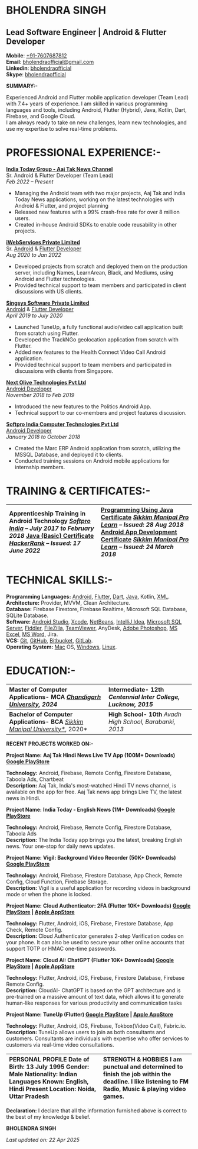 <!---
bholendraofficial/bholendraofficial is a ✨ special ✨ repository because its `README.md` (this file) appears on your GitHub profile.
You can click the Preview link to take a look at your changes.
--->

# **BHOLENDRA SINGH**

## **Lead Software Engineer | Android & Flutter Developer**

**Mobile**: [\+91-7607687812](https://wa.me/917607687812)  
**Email**: [bholendraofficial@gmail.com](mailto:bholendraofficial@gmail.com)  
**Linkedin**: [bholendraofficial](https://www.linkedin.com/in/bholendraofficial/)  
**Skype**: [bholendraofficial](mailto:bholendraofficial@hotmail.com)

**SUMMARY:-**

Experienced Android and Flutter mobile application developer (Team Lead) with 7.4+ years of experience. I am skilled in various programming languages and tools, including Android, Flutter (Hybrid), Java, Kotlin, Dart, Firebase, and Google Cloud.  
I am always ready to take on new challenges, learn new technologies, and use my expertise to solve real-time problems.

# 

# **PROFESSIONAL EXPERIENCE:-**

[**India Today Group \- Aaj Tak News Channel**](https://www.indiatodaygroup.com/)  
Sr. Android & Flutter Developer (Team Lead)  
*Feb 2022 – Present* 

- Managing the Android team with two major projects, Aaj Tak and India Today News applications, working on the latest technologies with Android & Flutter, and project planning  
- Released new features with a 99% crash-free rate for over 8 million users.  
- Created in-house Android SDKs to enable code reusability in other projects.

 **[iWebServices Private Limited](https://www.i-webservices.com/)**  
Sr.  [Android](https://developer.android.com) & [Flutter Developer](https://flutter.dev)  
*Aug 2020 to Jan 2022*

- Developed projects from scratch and deployed them on the production server, including Names, LearnArean, Black, and Mediums, using Android and Flutter technologies.  
- Provided technical support to team members and participated in client discussions with US clients.

[**Singsys Software Private Limited**](https://www.singsys.com/)  
[Android](https://developer.android.com) & [Flutter Developer](https://flutter.dev)  
*April 2019 to July 2020*

- Launched TuneUp, a fully functional audio/video call application built from scratch using Flutter.  
- Developed the TrackNGo geolocation application from scratch with Flutter.  
- Added new features to the Health Connect Video Call Android application.  
- Provided technical support to team members and participated in discussions with clients from Singapore.

[**Next Olive Technologies Pvt Ltd**](http://nextolive.com/)  
[Android Developer](https://developer.android.com)  
*November 2018 to Feb 2019*

- Introduced the new features to the Politics Android App.  
- Technical support to our co-members and project features discussion.

[**Softpro India Computer Technologies Pvt Ltd**](http://www.softproindia.org/)  
[Android Developer](https://developer.android.com)  
*January 2018 to October 2018*

- Created the Marc ERP Android application from scratch, utilizing the MSSQL Database, and deployed it to clients.  
- Conducted training sessions on Android mobile applications for internship members.


# **TRAINING & CERTIFICATES:-**

| Apprenticeship Training in Android Technology [*Softpro India*](http://www.softproindia.org/) *– July 2017 to February 2018*  [Java (Basic) Certificate](https://www.hackerrank.com/certificates/936c98cb4921)  [*HackerRank*](https://www.hackerrank.com/) *– Issued: 17 June 2022* | [Programming Using Java Certificate](https://edunxt.manipalprolearn.com/FileRepository/Certificate/MER73520_38997.pdf) [*Sikkim Manipal Pro Learn*](https://www.manipalprolearn.com/) *– Issued: 28 Aug 2018*  [Android App Development Certificate](https://edunxt.manipalprolearn.com/FileRepository/Certificate/PAR73520_38994.pdf) [*Sikkim Manipal Pro Learn*](https://www.manipalprolearn.com/) *– Issued:  24 March 2018* |
| :---- | :---- |

# **TECHNICAL SKILLS:-**

**Programming Languages:** [Android](https://developer.android.com/), [Flutter](https://flutter.dev/), [Dart](https://dart.dev/), [Java](https://www.java.com/), Kotlin, [XML](https://www.w3.org/XML/).  
**Architecture:** Provider, MVVM, Clean Architecture.  
**Database:** Firebase Firestore, Firebase Realtime, Microsoft SQL Database, SQLite Database.  
**Software:** [Android Studio](https://developer.android.com/studio), [Xcode](https://developer.apple.com/xcode/), [NetBeans](https://netbeans.org/), [IntelliJ Idea](https://www.jetbrains.com/idea/), [Microsoft SQL Server](https://aka.ms/ssmsfullsetup), [Fiddler](https://www.telerik.com/download/fiddler), [FileZilla](https://filezilla-project.org/download.php), [TeamViewer](https://www.teamviewer.com/), AnyDesk, [Adobe Photoshop](https://www.adobe.com/products/photoshop.html), [MS Excel](https://products.office.com/en-in/excel), [MS Word](https://products.office.com/en-in/word), Jira.  
**VCS:** [Git](https://git-scm.com/), [GitHub](https://github.com/), [Bitbucket](https://bitbucket.org/), [GitLab](https://gitlab.com/).  
**Operating System:** [Mac](https://www.apple.com/in/macos) OS, [Windows](https://www.microsoft.com/en-in/windows), [Linux](https://ubuntu.com/).

# **EDUCATION:-** 

| Master of Computer Applications- MCA [*Chandigarh University*](https://www.cuchd.in/)*, 2024* | Intermediate- 12th *Centennial Inter College, Lucknow, 2015* |
| :---- | :---- |
| **Bachelor of Computer Applications- BCA** *[Sikkim Manipal University*](https://smu.edu.in/smu.html)*, 2020* | **High School- 10th** *Avadh High School, Barabanki, 2013* |

**RECENT PROJECTS WORKED ON:-**

**Project Name:**  **Aaj Tak Hindi News Live TV App (100M+ Downloads) [Google PlayStore](https://play.google.com/store/apps/details?id=in.AajTak.headlines)**

**Technology:** Android, Firebase, Remote Config, Firestore Database, Taboola Ads, Chartbeat  
**Description:** Aaj Tak, India's most-watched Hindi TV news channel, is available on the app for free. Aaj Tak news app brings Live TV, the latest news in Hindi.

**Project Name:**  **India Today \- English News (1M+ Downloads) [Google PlayStore](https://play.google.com/store/apps/details?id=com.indiatoday)**

**Technology:** Android, Firebase, Remote Config, Firestore Database, Taboola Ads  
**Description:** The India Today app brings you the latest, breaking English news. Your one-stop for daily news updates.

**Project Name:**  **Vigil:  Background Video Recorder (50K+ Downloads) [Google PlayStore](https://play.google.com/store/apps/details?id=com.devsig.vigil.pro)**

**Technology:** Android, Firebase, Firestore Database, App Check, Remote Config, Cloud Function, Firebase Storage.  
**Description:** Vigil is a useful application for recording videos in background mode or when the phone is locked.

**Project Name:**  **Cloud Authenticator: 2FA (Flutter 10K+ Downloads) [Google PlayStore](https://play.google.com/store/apps/details?id=com.devsig.cloudauthenticator) | [Apple AppStore](https://apps.apple.com/in/app/cloud-authenticator-2fa-pass/id6443858715)**

**Technology:**  Flutter, Android, iOS, Firebase, Firestore Database, App Check, Remote Config.  
**Description:** Cloud Authenticator generates 2-step Verification codes on your phone. It can also be used to secure your other online accounts that support TOTP or HMAC one-time passwords.

**Project Name:** **Cloud AI: ChatGPT  (Flutter 10K+ Downloads) [Google PlayStore](https://play.google.com/store/apps/details?id=com.devsig.cloudai) | [Apple AppStore](https://apps.apple.com/in/app/cloud-ai-chatbot-q-a-assist/id1665448906)**

**Technology:**  Flutter, Android, iOS, Firebase, Firestore Database, Firebase Remote Config.  
**Description:** CloudAI- ChatGPT is based on the GPT architecture and is pre-trained on a massive amount of text data, which allows it to generate human-like responses for various productivity and communication tasks 

**Project Name:**  **TuneUp (Flutter) [Google PlayStore](https://play.google.com/store/apps/details?id=com.tuneup) | [Apple AppStore](https://apps.apple.com/in/app/tuneup/id1483911216/)**

**Technology:** Flutter, Android, iOS, Firebase, Tokbox(Video Call), Fabric.io.   
**Description:** TuneUp allows users to join as both consultants and customers. Consultants are individuals with expertise who offer services to customers via real-time video consultations.

| PERSONAL PROFILE Date of Birth: 13 July 1995  Gender: Male Nationality: Indian  Languages Known: English, Hindi Present Location: Noida, Uttar Pradesh | STRENGTH & HOBBIES  I am punctual and determined to finish the job within the deadline.  I like listening to FM Radio, Music & playing video games. |
| :---- | :---- |

**Declaration:** I declare that all the information furnished above is correct to the best of my knowledge & belief.

**BHOLENDRA SINGH**

*Last updated on: 22 Apr 2025*
